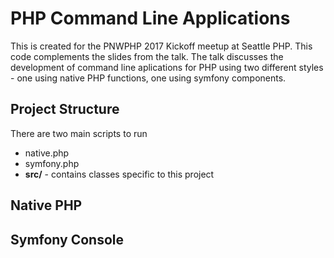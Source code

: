# PHP Command Line Applications

This is created for the PNWPHP 2017 Kickoff meetup at Seattle PHP. This code
complements the slides from the talk. The talk discusses the development of
command line aplications for PHP using two different styles - one using native
PHP functions, one using symfony components.

## Project Structure

There are two main scripts to run

* native.php
* symfony.php
* **src/** - contains classes specific to this project

## Native PHP


## Symfony Console



